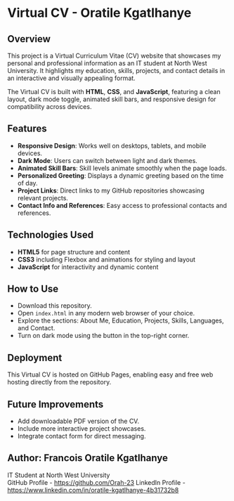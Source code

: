 # Virtual CV - Oratile Kgatlhanye

## Overview

This project is a Virtual Curriculum Vitae (CV) website that showcases my personal and professional information as an IT student at North West University. It highlights my education, skills, projects, and contact details in an interactive and visually appealing format.

The Virtual CV is built with **HTML**, **CSS**, and **JavaScript**, featuring a clean layout, dark mode toggle, animated skill bars, and responsive design for compatibility across devices.

## Features

- **Responsive Design**: Works well on desktops, tablets, and mobile devices.
- **Dark Mode**: Users can switch between light and dark themes.
- **Animated Skill Bars**: Skill levels animate smoothly when the page loads.
- **Personalized Greeting**: Displays a dynamic greeting based on the time of day.
- **Project Links**: Direct links to my GitHub repositories showcasing relevant projects.
- **Contact Info and References**: Easy access to professional contacts and references.

## Technologies Used

- **HTML5** for page structure and content
- **CSS3** including Flexbox and animations for styling and layout
- **JavaScript** for interactivity and dynamic content

## How to Use

- Download this repository.
- Open `index.html` in any modern web browser of your choice.
- Explore the sections: About Me, Education, Projects, Skills, Languages, and Contact.
- Turn on dark mode using the button in the top-right corner.

## Deployment

This Virtual CV is hosted on GitHub Pages, enabling easy and free web hosting directly from the repository.

## Future Improvements

- Add downloadable PDF version of the CV.
- Include more interactive project showcases.
- Integrate contact form for direct messaging.

## Author: Francois Oratile Kgatlhanye

IT Student at North West University  
GitHub Profile - https://github.com/Orah-23 
LinkedIn Profile - https://www.linkedin.com/in/oratile-kgatlhanye-4b31732b8
